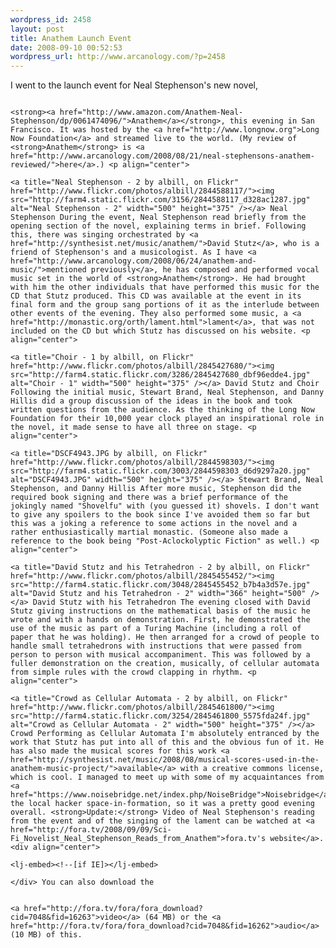 ```yaml
--- 
wordpress_id: 2458
layout: post
title: Anathem Launch Event
date: 2008-09-10 00:52:53
wordpress_url: http://www.arcanology.com/?p=2458
---
```

I went to the launch event for Neal Stephenson's new novel, 
                                                                                                                                                                                                                                                                                                                                                                                                                                                                                                                                                                                                                                                                                                                                                                                                                                                                                                        
                                                                                                                                                                                                                                                                                                                                                                                                                                                                                                                                                                                                                                                                                                                                                                                                                                                                                                        <strong><a href="http://www.amazon.com/Anathem-Neal-Stephenson/dp/0061474096/">Anathem</a></strong>, this evening in San Francisco. It was hosted by the <a href="http://www.longnow.org">Long Now Foundation</a> and streamed live to the world. (My review of <strong>Anathem</strong> is <a href="http://www.arcanology.com/2008/08/21/neal-stephensons-anathem-reviewed/">here</a>.) <p align="center">
                                                                                                                                                                                                                                                                                                                                                                                                                                                                                                                                                                                                                                                                                                                                                                                                                                                                                                          <a title="Neal Stephenson - 2 by albill, on Flickr" href="http://www.flickr.com/photos/albill/2844588117/"><img src="http://farm4.static.flickr.com/3156/2844588117_d328ac1287.jpg" alt="Neal Stephenson - 2" width="500" height="375" /></a> Neal Stephenson During the event, Neal Stephenson read briefly from the opening section of the novel, explaining terms in brief. Following this, there was singing orchestrated by <a href="http://synthesist.net/music/anathem/">David Stutz</a>, who is a friend of Stephenson's and a musicologist. As I have <a href="http://www.arcanology.com/2008/06/24/anathem-and-music/">mentioned previously</a>, he has composed and performed vocal music set in the world of <strong>Anathem</strong>. He had brought with him the other individuals that have performed this music for the CD that Stutz produced. This CD was available at the event in its final form and the group sang portions of it as the interlude between other events of the evening. They also performed some music, a <a href="http://monastic.org/orth/lament.html">lament</a>, that was not included on the CD but which Stutz has discussed on his website. <p align="center">
                                                                                                                                                                                                                                                                                                                                                                                                                                                                                                                                                                                                                                                                                                                                                                                                                                                                                                            <a title="Choir - 1 by albill, on Flickr" href="http://www.flickr.com/photos/albill/2845427680/"><img src="http://farm4.static.flickr.com/3286/2845427680_dbf96edde4.jpg" alt="Choir - 1" width="500" height="375" /></a> David Stutz and Choir Following the initial music, Stewart Brand, Neal Stephenson, and Danny Hillis did a group discussion of the ideas in the book and took written questions from the audience. As the thinking of the Long Now Foundation for their 10,000 year clock played an inspirational role in the novel, it made sense to have all three on stage. <p align="center">
                                                                                                                                                                                                                                                                                                                                                                                                                                                                                                                                                                                                                                                                                                                                                                                                                                                                                                              <a title="DSCF4943.JPG by albill, on Flickr" href="http://www.flickr.com/photos/albill/2844598303/"><img src="http://farm4.static.flickr.com/3003/2844598303_d6d9297a20.jpg" alt="DSCF4943.JPG" width="500" height="375" /></a> Stewart Brand, Neal Stephenson, and Danny Hillis After more music, Stephenson did the required book signing and there was a brief performance of the jokingly named "Shovelfu" with (you guessed it) shovels. I don't want to give any spoilers to the book since I've avoided them so far but this was a joking a reference to some actions in the novel and a rather enthusiastically martial monastic. (Someone also made a reference to the book being "Post-Aclockolyptic Fiction" as well.) <p align="center">
                                                                                                                                                                                                                                                                                                                                                                                                                                                                                                                                                                                                                                                                                                                                                                                                                                                                                                                <a title="David Stutz and his Tetrahedron - 2 by albill, on Flickr" href="http://www.flickr.com/photos/albill/2845455452/"><img src="http://farm4.static.flickr.com/3048/2845455452_b7b4a3d57e.jpg" alt="David Stutz and his Tetrahedron - 2" width="366" height="500" /></a> David Stutz with his Tetrahedron The evening closed with David Stutz giving instructions on the mathematical basis of the music he wrote and with a hands on demonstration. First, he demonstrated the use of the music as part of a Turing Machine (including a roll of paper that he was holding). He then arranged for a crowd of people to handle small tetrahedrons with instructions that were passed from person to person with musical accompaniment. This was followed by a fuller demonstration on the creation, musically, of cellular automata from simple rules with the crowd clapping in rhythm. <p align="center">
                                                                                                                                                                                                                                                                                                                                                                                                                                                                                                                                                                                                                                                                                                                                                                                                                                                                                                                  <a title="Crowd as Cellular Automata - 2 by albill, on Flickr" href="http://www.flickr.com/photos/albill/2845461800/"><img src="http://farm4.static.flickr.com/3254/2845461800_5575fda24f.jpg" alt="Crowd as Cellular Automata - 2" width="500" height="375" /></a> Crowd Performing as Cellular Automata I'm absolutely entranced by the work that Stutz has put into all of this and the obvious fun of it. He has also made the musical scores for this work <a href="http://synthesist.net/music/2008/08/musical-scores-used-in-the-anathem-music-project/">available</a> with a creative commons license, which is cool. I managed to meet up with some of my acquaintances from <a href="https://www.noisebridge.net/index.php/NoiseBridge">Noisebridge</a>, the local hacker space-in-formation, so it was a pretty good evening overall. <strong>Update:</strong> Video of Neal Stephenson's reading from the event and of the singing of the lament can be watched at <a href="http://fora.tv/2008/09/09/Sci-Fi_Novelist_Neal_Stephenson_Reads_from_Anathem">fora.tv's website</a>. <div align="center">
                                                                                                                                                                                                                                                                                                                                                                                                                                                                                                                                                                                                                                                                                                                                                                                                                                                                                                                    <lj-embed><!--[if IE]></lj-embed>
                                                                                                                                                                                                                                                                                                                                                                                                                                                                                                                                                                                                                                                                                                                                                                                                                                                                                                                  </div> You can also download the 
                                                                                                                                                                                                                                                                                                                                                                                                                                                                                                                                                                                                                                                                                                                                                                                                                                                                                                                  
                                                                                                                                                                                                                                                                                                                                                                                                                                                                                                                                                                                                                                                                                                                                                                                                                                                                                                                  <a href="http://fora.tv/fora/fora_download?cid=7048&fid=16263">video</a> (64 MB) or the <a href="http://fora.tv/fora/fora_download?cid=7048&fid=16262">audio</a> (10 MB) of this.